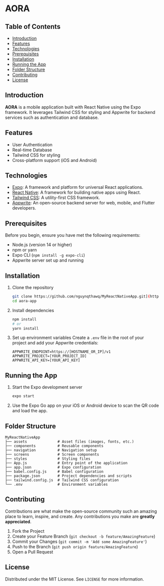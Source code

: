 # AORA

## Table of Contents
- [Introduction](#introduction)
- [Features](#features)
- [Technologies](#technologies)
- [Prerequisites](#prerequisites)
- [Installation](#installation)
- [Running the App](#running-the-app)
- [Folder Structure](#folder-structure)
- [Contributing](#contributing)
- [License](#license)

## Introduction

**AORA** is a mobile application built with React Native using the Expo framework. It leverages Tailwind CSS for styling and Appwrite for backend services such as authentication and database.

## Features

- User Authentication
- Real-time Database
- Tailwind CSS for styling
- Cross-platform support (iOS and Android)

## Technologies

- [Expo](https://expo.dev/): A framework and platform for universal React applications.
- [React Native](https://reactnative.dev/): A framework for building native apps using React.
- [Tailwind CSS](https://tailwindcss.com/): A utility-first CSS framework.
- [Appwrite](https://appwrite.io/): An open-source backend server for web, mobile, and Flutter developers.

## Prerequisites

Before you begin, ensure you have met the following requirements:

- Node.js (version 14 or higher)
- npm or yarn
- Expo CLI (`npm install -g expo-cli`)
- Appwrite server set up and running

## Installation

1. Clone the repository
    ```sh
    git clone https://github.com/nguynqthawq/MyReactNativeApp.git](https://github.com/nguynqthawq/aora-app.git
    cd aora-app
    ```

2. Install dependencies
    ```sh
    npm install
    # or
    yarn install
    ```

3. Set up environment variables
   Create a `.env` file in the root of your project and add your Appwrite credentials:
    ```plaintext
    APPWRITE_ENDPOINT=https://[HOSTNAME_OR_IP]/v1
    APPWRITE_PROJECT=[YOUR_PROJECT_ID]
    APPWRITE_API_KEY=[YOUR_API_KEY]
    ```

## Running the App

1. Start the Expo development server
    ```sh
    expo start
    ```

2. Use the Expo Go app on your iOS or Android device to scan the QR code and load the app.

## Folder Structure

    MyReactNativeApp
    ├── assets              # Asset files (images, fonts, etc.)
    ├── components          # Reusable components
    ├── navigation          # Navigation setup
    ├── screens             # Screen components
    ├── styles              # Styling files
    ├── App.js              # Entry point of the application
    ├── app.json            # Expo configuration
    ├── babel.config.js     # Babel configuration
    ├── package.json        # Project dependencies and scripts
    ├── tailwind.config.js  # Tailwind CSS configuration
    └── .env                # Environment variables

## Contributing

Contributions are what make the open-source community such an amazing place to learn, inspire, and create. Any contributions you make are **greatly appreciated**.

1. Fork the Project
2. Create your Feature Branch (`git checkout -b feature/AmazingFeature`)
3. Commit your Changes (`git commit -m 'Add some AmazingFeature'`)
4. Push to the Branch (`git push origin feature/AmazingFeature`)
5. Open a Pull Request

## License

Distributed under the MIT License. See `LICENSE` for more information.
